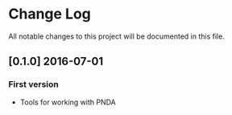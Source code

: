 # Change Log
All notable changes to this project will be documented in this file.

## [0.1.0] 2016-07-01
### First version
- Tools for working with PNDA
